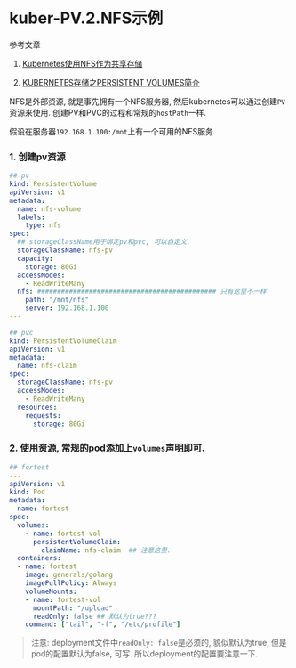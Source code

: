 # kuber-PV.2.NFS示例

参考文章

1. [Kubernetes使用NFS作为共享存储](https://blog.51cto.com/passed/2160149)

2. [KUBERNETES存储之PERSISTENT VOLUMES简介](https://www.cnblogs.com/styshoo/p/6731425.html)

NFS是外部资源, 就是事先拥有一个NFS服务器, 然后kubernetes可以通过创建`PV`资源来使用. 创建PV和PVC的过程和常规的`hostPath`一样.

假设在服务器`192.168.1.100:/mnt`上有一个可用的NFS服务.

### 1. 创建pv资源

```yml
## pv
kind: PersistentVolume
apiVersion: v1
metadata:
  name: nfs-volume
  labels:
    type: nfs
spec:
  ## storageClassName用于绑定pv和pvc, 可以自定义.
  storageClassName: nfs-pv
  capacity:
    storage: 80Gi
  accessModes:
    - ReadWriteMany
  nfs: ############################################# 只有这里不一样.
    path: "/mnt/nfs"
    server: 192.168.1.100
---

## pvc
kind: PersistentVolumeClaim
apiVersion: v1
metadata:
  name: nfs-claim
spec:
  storageClassName: nfs-pv
  accessModes:
    - ReadWriteMany
  resources:
    requests:
      storage: 80Gi
```

### 2. 使用资源, 常规的pod添加上`volumes`声明即可.

```yml
## fortest
---
apiVersion: v1
kind: Pod
metadata:
  name: fortest
spec:
  volumes:
    - name: fortest-vol
      persistentVolumeClaim:
        claimName: nfs-claim  ## 注意这里.
  containers:
  - name: fortest
    image: generals/golang
    imagePullPolicy: Always
    volumeMounts:
    - name: fortest-vol
      mountPath: "/upload"
      readOnly: false ## 默认为true???
    command: ["tail", "-f", "/etc/profile"]
```

> 注意: deployment文件中`readOnly: false`是必须的, 貌似默认为true, 但是pod的配置默认为false, 可写. 所以deployment的配置要注意一下.